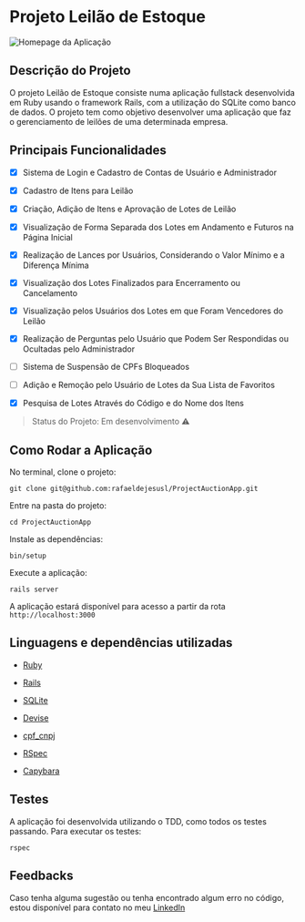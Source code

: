 # Projeto Leilão de Estoque

<img src="https://i.imgur.com/LVPF5dm.png" alt="Homepage da Aplicação" />


## Descrição do Projeto

O projeto Leilão de Estoque consiste numa aplicação fullstack desenvolvida em Ruby usando o framework Rails, com a utilização do SQLite como banco de dados. O projeto tem como objetivo desenvolver uma aplicação que faz o gerenciamento de leilões de uma determinada empresa.

## Principais Funcionalidades

- [X] Sistema de Login e Cadastro de Contas de Usuário e Administrador

- [X] Cadastro de Itens para Leilão

- [X] Criação, Adição de Itens e Aprovação de Lotes de Leilão

- [X] Visualização de Forma Separada dos Lotes em Andamento e Futuros na Página Inicial

- [X] Realização de Lances por Usuários, Considerando o Valor Mínimo e a Diferença Mínima

- [X] Visualização dos Lotes Finalizados para Encerramento ou Cancelamento

- [X] Visualização pelos Usuários dos Lotes em que Foram Vencedores do Leilão

- [X] Realização de Perguntas pelo Usuário que Podem Ser Respondidas ou Ocultadas pelo Administrador

- [ ] Sistema de Suspensão de CPFs Bloqueados

- [ ] Adição e Remoção pelo Usuário de Lotes da Sua Lista de Favoritos

- [X] Pesquisa de Lotes Através do Código e do Nome dos Itens

> Status do Projeto: Em desenvolvimento :warning:

## Como Rodar a Aplicação

No terminal, clone o projeto:

```
git clone git@github.com:rafaeldejesusl/ProjectAuctionApp.git
```

Entre na pasta do projeto:

```
cd ProjectAuctionApp
```

Instale as dependências:

```
bin/setup
```

Execute a aplicação:

```
rails server
```

A aplicação estará disponível para acesso a partir da rota `http://localhost:3000`

## Linguagens e dependências utilizadas

- [Ruby](https://ruby-doc.org/)

- [Rails](https://guides.rubyonrails.org/)

- [SQLite](https://sqlite.org/docs.html)

- [Devise](https://rubygems.org/gems/devise)

- [cpf_cnpj](https://rubygems.org/gems/cpf_cnpj)

- [RSpec](https://rubygems.org/gems/rspec)

- [Capybara](https://rubygems.org/gems/capybara)

## Testes

A aplicação foi desenvolvida utilizando o TDD, como todos os testes passando. Para executar os testes:

```
rspec
```

## Feedbacks

Caso tenha alguma sugestão ou tenha encontrado algum erro no código, estou disponível para contato no meu [LinkedIn](https://www.linkedin.com/in/rafael-de-jesus-lima/)
